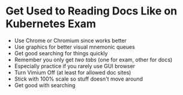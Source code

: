 # Get Used to Reading Docs Like on Kubernetes Exam

* Use Chrome or Chromium since works better
* Use graphics for better visual mnemonic queues
* Get good searching for things quickly
* Remember you only get *two tabs* (one for exam, other for docs)
* Especially practice if you rarely use GUI browser
* Turn Vimium Off (at least for allowed doc sites)
* Stick with 100% scale so stuff doesn't move around
* Get good with searching
